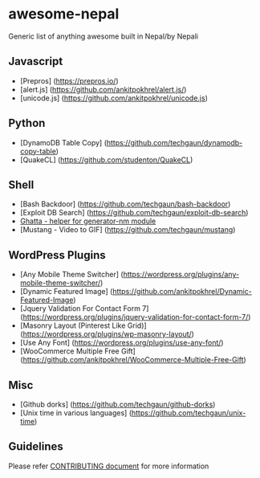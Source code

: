# awesome-nepal
Generic list of anything awesome built in Nepal/by Nepali

Javascript
----------
- [Prepros] (https://prepros.io/)
- [alert.js] (https://github.com/ankitpokhrel/alert.js/)
- [unicode.js] (https://github.com/ankitpokhrel/unicode.js)

Python
---------
- [DynamoDB Table Copy] (https://github.com/techgaun/dynamodb-copy-table)
- [QuakeCL] (https://github.com/studenton/QuakeCL)

Shell
----------
- [Bash Backdoor] (https://github.com/techgaun/bash-backdoor)
- [Exploit DB Search] (https://github.com/techgaun/exploit-db-search)
- [Ghatta - helper for generator-nm module](https://github.com/techgaun/ghatta)
- [Mustang - Video to GIF] (https://github.com/techgaun/mustang)

WordPress Plugins
-----------------
- [Any Mobile Theme Switcher] (https://wordpress.org/plugins/any-mobile-theme-switcher/)
- [Dynamic Featured Image] (https://github.com/ankitpokhrel/Dynamic-Featured-Image)
- [Jquery Validation For Contact Form 7] (https://wordpress.org/plugins/jquery-validation-for-contact-form-7/)
- [Masonry Layout (Pinterest Like Grid)] (https://wordpress.org/plugins/wp-masonry-layout/)
- [Use Any Font] (https://wordpress.org/plugins/use-any-font/)
- [WooCommerce Multiple Free Gift] (https://github.com/ankitpokhrel/WooCommerce-Multiple-Free-Gift)

Misc
-----------------
- [Github dorks] (https://github.com/techgaun/github-dorks)
- [Unix time in various languages] (https://github.com/techgaun/unix-time)

Guidelines
----------
Please refer [CONTRIBUTING document](CONTRIBUTING.md) for more information
